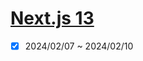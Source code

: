 # [Next.js 13](https://www.youtube.com/playlist?list=PLuHgQVnccGMCwxXsQuEoG-JJ7RlwtNdwJ)

- [x] 2024/02/07 ~ 2024/02/10
